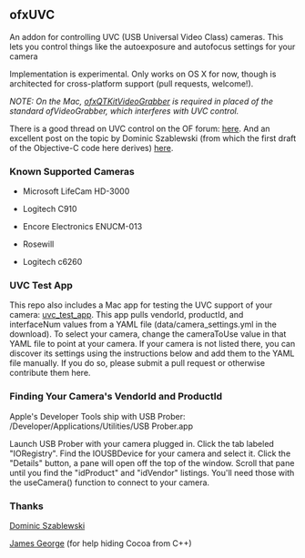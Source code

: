 ## ofxUVC

An addon for controlling UVC (USB Universal Video Class) cameras. This lets you control things like the autoexposure and autofocus settings for your camera

Implementation is experimental. Only works on OS X for now, though is architected for cross-platform support (pull requests, welcome!).

*NOTE: On the Mac, [ofxQTKitVideoGrabber](https://github.com/Flightphase/ofxQTKitVideoGrabber) is required in placed of the standard ofVideoGrabber, which interferes with UVC control.*

There is a good thread on UVC control on the OF forum: [here](http://forum.openframeworks.cc/index.php/topic,3917.0.html). And an excellent post on the topic by Dominic Szablewski (from which the first draft of the Objective-C code here derives) [here](http://www.phoboslab.org/log/2009/07/uvc-camera-control-for-mac-os-x).

### Known Supported Cameras

* Microsoft LifeCam HD-3000

* Logitech C910

* Encore Electronics ENUCM-013

* Rosewill

* Logitech c6260

### UVC Test App

This repo also includes a Mac app for testing the UVC support of your camera: [uvc_test_app](https://github.com/atduskgreg/ofxUVC/downloads). This app pulls vendorId, productId, and interfaceNum values from a YAML file (data/camera_settings.yml in the download). To select your camera, change the cameraToUse value in that YAML file to point at your camera. If your camera is not listed there, you can discover its settings using the instructions below and add them to the YAML file manually. If you do so, please submit a pull request or otherwise contribute them here.

### Finding Your Camera's VendorId and ProductId

Apple's Developer Tools ship with USB Prober: /Developer/Applications/Utilities/USB Prober.app

Launch USB Prober with your camera plugged in. Click the tab labeled "IORegistry". Find the IOUSBDevice for your camera and select it. Click the "Details" button, a pane will open off the top of the window. Scroll that pane until you find the "idProduct" and "idVendor" listings. You'll need those with the useCamera() function to connect to your camera.

### Thanks

[Dominic Szablewski](http://www.phoboslab.org/)

[James George](http://jamesgeorge.org) (for help hiding Cocoa from C++)